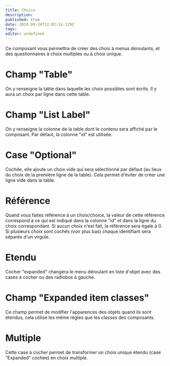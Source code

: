 ```yaml
---
title: Choice
description: 
published: true
date: 2020-09-24T12:02:14.129Z
tags: 
editor: undefined
---
```


Ce composant vous permettra de créer des choix à menus déroulants, et des questionnaires à choix multiples ou à choix unique. 

# Champ "Table"
On y renseigne la table dans laquelle les choix possibles sont écrits. Il y aura un choix par ligne dans cette table.

# Champ "List Label"
On y renseigne la colonne de la table dont le contenu sera affiché par le composant. Par défaut, la colonne "id" est utilisée.

# Case "Optional"
Cochée, elle ajoute un choix vide qui sera sélectionné par défaut (au lieux du choix de la première ligne de la table). Cela permet d'éviter de créer une ligne vide dans la table.

# Référence
Quand vous faites référence à un choix/choice, la valeur de cette référence correspond à ce qui est indiqué dans la colonne "id" et dans la ligne du choix correspondant.
Si aucun choix n'est fait, la référence sera égale à 0. Si plusieurs choix sont cochés (voir plus bas) chaque identifiant sera séparés d'un virgule.

# Etendu
Cocher "expanded" changera le menu déroulant en liste d'objet avec des cases à cocher ou des radiobox à gauche.

# Champ "Expanded item classes"
Ce champ permet de modifier l'apparences des objets quand ils sont étendus, cela utilise les même règles que les *classes* des composants.

# Multiple
Cette case à cocher permet de transformer un choix unique étendu (case "Expanded" cochée) en choix multiple.

